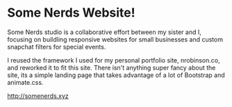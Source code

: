 # Some Nerds Website!

Some Nerds studio is a collaborative effort between my sister and I, focusing on buildling responsive websites for small businesses and custom snapchat filters for special events.

I reused the framework I used for my personal portfolio site, nrobinson.co, and reworked it to fit this site. There isn't anything super fancy about the site, its a simple landing page that takes advantage of a lot of Bootstrap and animate.css. 

http://somenerds.xyz
